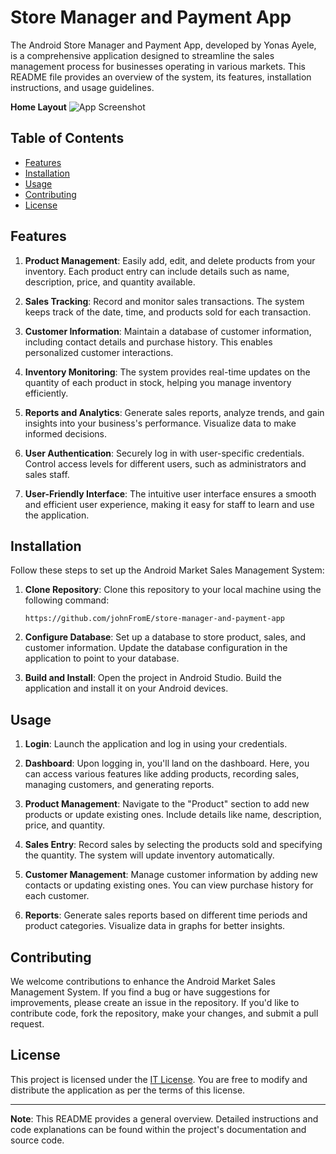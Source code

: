 # Store Manager and Payment App
The Android Store Manager and Payment App, developed by Yonas Ayele, is a comprehensive application designed to streamline the sales management process for businesses operating in various markets. This README file provides an overview of the system, its features, installation instructions, and usage guidelines.

**Home Layout**
![App Screenshot](https://user-images.githubusercontent.com/89530839/263493363-1af6f88f-d487-426f-a069-dc7ab0e57119.jpg)

## Table of Contents
- [Features](#features)
- [Installation](#installation)
- [Usage](#usage)
- [Contributing](#contributing)
- [License](#license)

## Features

1. **Product Management**: Easily add, edit, and delete products from your inventory. Each product entry can include details such as name, description, price, and quantity available.

2. **Sales Tracking**: Record and monitor sales transactions. The system keeps track of the date, time, and products sold for each transaction.

3. **Customer Information**: Maintain a database of customer information, including contact details and purchase history. This enables personalized customer interactions.

4. **Inventory Monitoring**: The system provides real-time updates on the quantity of each product in stock, helping you manage inventory efficiently.

5. **Reports and Analytics**: Generate sales reports, analyze trends, and gain insights into your business's performance. Visualize data to make informed decisions.

6. **User Authentication**: Securely log in with user-specific credentials. Control access levels for different users, such as administrators and sales staff.

7. **User-Friendly Interface**: The intuitive user interface ensures a smooth and efficient user experience, making it easy for staff to learn and use the application.

## Installation

Follow these steps to set up the Android Market Sales Management System:

1. **Clone Repository**: Clone this repository to your local machine using the following command:
   ```
   https://github.com/johnFromE/store-manager-and-payment-app
   ```

2. **Configure Database**: Set up a database to store product, sales, and customer information. Update the database configuration in the application to point to your database.

3. **Build and Install**: Open the project in Android Studio. Build the application and install it on your Android devices.

## Usage

1. **Login**: Launch the application and log in using your credentials.

2. **Dashboard**: Upon logging in, you'll land on the dashboard. Here, you can access various features like adding products, recording sales, managing customers, and generating reports.

3. **Product Management**: Navigate to the "Product" section to add new products or update existing ones. Include details like name, description, price, and quantity.

4. **Sales Entry**: Record sales by selecting the products sold and specifying the quantity. The system will update inventory automatically.

5. **Customer Management**: Manage customer information by adding new contacts or updating existing ones. You can view purchase history for each customer.

6. **Reports**: Generate sales reports based on different time periods and product categories. Visualize data in graphs for better insights.

## Contributing

We welcome contributions to enhance the Android Market Sales Management System. If you find a bug or have suggestions for improvements, please create an issue in the repository. If you'd like to contribute code, fork the repository, make your changes, and submit a pull request.

## License

This project is licensed under the [IT License](LICENSE). You are free to modify and distribute the application as per the terms of this license.

---

**Note**: This README provides a general overview. Detailed instructions and code explanations can be found within the project's documentation and source code.

